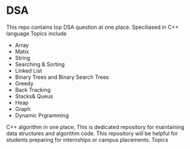 # DSA
This repo contains top DSA question at one place. Speciliased in C++ language.Topics include 
- Array
- Matix
- String
- Searching & Sorting
- Linked List
- Binary Trees and Binary Search Trees
- Greedy 
- Back Tracking
- Stacks& Queus
- Heap
- Graph
- Dynamic Prgramming




C++ algorithm in one place, This is dedicated repository for maintaining data structures and algorithm code. 
This repository will be helpful for students preparing for internships or campus placements. Topics
